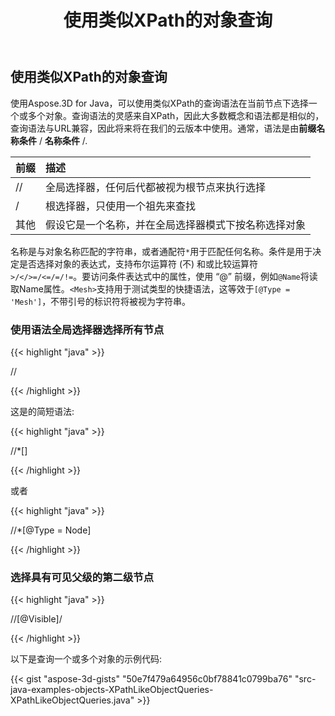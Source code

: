 ﻿---
title: 使用类似XPath的对象查询
type: docs
weight: 60
url: /zh/java/work-with-xpath-like-object-queries/
description: 使用Aspose.3D for Java，可以使用类似XPath的查询语法在当前节点下选择一个或多个对象。
---
## **使用类似XPath的对象查询**
使用Aspose.3D for Java，可以使用类似XPath的查询语法在当前节点下选择一个或多个对象。查询语法的灵感来自XPath，因此大多数概念和语法都是相似的，查询语法与URL兼容，因此将来将在我们的云版本中使用。通常，语法是由**前缀名称条件** / **名称条件** /.

|**前缀**|**描述**|
|:- |:- |
|// |全局选择器，任何后代都被视为根节点来执行选择|
|/|根选择器，只使用一个祖先来查找|
|其他|假设它是一个名称，并在全局选择器模式下按名称选择对象|

名称是与对象名称匹配的字符串，或者通配符`*`用于匹配任何名称。条件是用于决定是否选择对象的表达式，支持布尔运算符 (不) 和或比较运算符`>/</>=/<=/=/!=`。要访问条件表达式中的属性，使用 “@” 前缀，例如`@Name`将读取Name属性。`<Mesh>`支持用于测试类型的快捷语法，这等效于`[@Type = 'Mesh']`，不带引号的标识符将被视为字符串。
### **使用语法全局选择器选择所有节点**
{{< highlight "java" >}}

 //<Node>

{{< /highlight >}}

这是的简短语法:

{{< highlight "java" >}}

 //*[<Node>]

{{< /highlight >}}

或者

{{< highlight "java" >}}

 //*[@Type = Node]

{{< /highlight >}}
### **选择具有可见父级的第二级节点**
{{< highlight "java" >}}

 //<Node>[@Visible]/<Node>

{{< /highlight >}}



以下是查询一个或多个对象的示例代码:

{{< gist "aspose-3d-gists" "50e7f479a64956c0bf78841c0799ba76" "src-java-examples-objects-XPathLikeObjectQueries-XPathLikeObjectQueries.java" >}}
